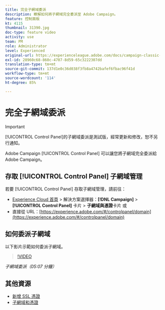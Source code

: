 ```yaml
---
title: 完全子網域委派
description: 瞭解如何將子網域完全委派至 Adobe Campaign。
feature: 控制面板
kt: 4115
thumbnail: 31390.jpg
doc-type: feature video
activity: use
team: PM
role: Administrator
level: Experienced
original-url: https://experienceleague.adobe.com/docs/campaign-classic-learn/tutorials/administrating/control-panel-acc/subdomain-delegation.html
exl-id: 28960c68-860c-4707-8d59-65c3222307dd
translation-type: tm+mt
source-git-commit: 137d1e0c36d038f3fb8a4742bafef6fbac96f41d
workflow-type: tm+mt
source-wordcount: '114'
ht-degree: 85%

---
```


# 完全子網域委派

>[!IMPORTANT]
>
> [!UICONTROL Control Panel]的子網域委派是測試版，經常更新和修改，恕不另行通知。

Adobe Campaign [!UICONTROL Control Panel] 可以讓您將子網域完全委派給 Adobe Campaign。

## 存取 [!UICONTROL Control Panel] 子網域管理

若要 [!UICONTROL Control Panel] 存取子網域管理，請前往：

* [Experience Cloud 首頁](https://experience.adobe.com/#/home) > 解決方案選擇器：**[!DNL Campaign]** > **[!UICONTROL Control Panel]** 卡片 > **子網域與憑證**卡片
或
* 直接從 URL：[https://experience.adobe.com/#/controlpanel/domain](https://experience.adobe.com/#/controlpanel/domain)

## 如何委派子網域

以下影片示範如何委派子網域。

>[!VIDEO](https://video.tv.adobe.com/v/31390?quality=12)

*子網域委派（05:07 分鐘）*

## 其他資源

* [新增 SSL 憑證](/help/control-panel-tutorials/subdomains-and-certificates/adding-ssl-certificates.md)
* [子網域和憑證](https://docs.adobe.com/content/help/zh-Hant/control-panel/using/subdomains-and-certificates/renewing-subdomain-certificate.html)
